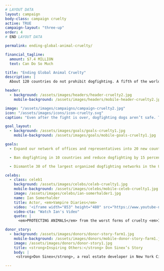 ```yaml
---
# LAYOUT DATA
layout: campaign
body-class: campaign cruelty
active: TRUE
campaign-layout: "three-up"
order: 4
# END LAYOUT DATA

permalink: ending-global-animal-cruelty/

financial_tagline:
  amount: $7.4 MILLION
  text: Can Do So Much

title: "Ending Global Animal Cruelty"
description: |
  About 120 countries do not prohibit dogfighting. A fifth of the world’s nations lack even a basic anti-cruelty statute. Many notorious U.S. dogfighting kingpins and kennels sell dogs internationally for fights in other countries. Building on our success at making dogfighting and malicious cruelty to animals a felony in all 50 states, we’ll export this successful approach internationally.

header:
  - background: /assets/images/headers/header-cruelty2.jpg
    mobile-background: /assets/images/headers/mobile-header-cruelty2.jpg

image: "/assets/images/campaigns/campaign-cruelty2.jpg"
icon: "/assets/images/icons/icon-cruelty.svg"
caption: "Even after the fight is over, dogfighting dogs aren’t safe. They sometimes die from their wounds or are killed if they lost the fight."

goal_layout:
  - background: /assets/images/goals/goals-cruelty1.jpg
    mobile-background: /assets/images/goals/mobile-goals-cruelty1.jpg

goals:
  - Expand our network of offices and representatives into 20 new countries with the gravest cruelty problems and the best opportunities to solve those problems.

  - Ban dogfighting in 10 countries and reduce dogfighting by 15 percent in Costa Rica and the Philippines, as measured by raids, arrests and dogfighting rings dismantled.

  - Dismantle 30 of the largest organized dogfighting networks in the United States.

celebs:
  - class: celeb1
    background: /assets/images/celebs/celeb-cruelty1.jpg
    mobile-background: /assets/images/celebs/mobile-celeb-cruelty1.jpg
    image: /assets/images/celebs/ian-somerhalder1.jpg
    name: Ian Somerhalder
    title: Actor, <em>Vampire Diaries</em>
    video: '<iframe width="853" height="480" src="https://www.youtube-nocookie.com/embed/v57boTG4HEk?rel=0" frameborder="0" allowfullscreen></iframe>'
    video-cta: "Watch Ian's Video"
    quote: |
      <em>PROTECTING ANIMALS</em> from the worst forms of cruelty <em>IS PART OF A CIVIL SOCIETY</em>, and it’s time for every nation in the world to have that. <em>YOU...CAN MAKE IT A REALITY</em>.

donor_story: 
  - background: /assets/images/donors/donor-story-farm1.jpg
    mobile-background: /assets/images/donors/mobile-donor-story-farm1.jpg
    image: /assets/images/donors/donor-story1.jpg
    title: <strong>Inspiring Others:</strong> Don Sinex’s Story
    body: |
     <strong>Don Sinex</strong>, a real estate developer in New York City and Vermont, inherited his compassion for all animals—and especially dogs—from his mother, and now he’s dedicated to eliminating animal cruelty. A longtime friend of The HSUS, Don has given generously to our programs to save animals from cruel situations such as puppy mills. In 2014, in partnership with Shoshi Fu and Devonwood Investors LLC, Don asked that his donation be used to customize a special vehicle for our Animal Rescue Team. In recognition of his gift, the customized truck and shelter trailer will be named Rescue Team Ranger and Rescue Team Chloe after his two beloved English springer spaniels. Don hopes that generous gifts like his will inspire others to support the lifesaving work of The HSUS.

---
```


